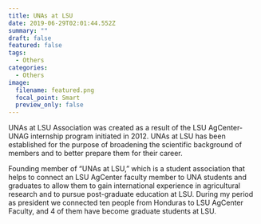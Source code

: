 ```yaml
---
title: UNAs at LSU
date: 2019-06-29T02:01:44.552Z
summary: ""
draft: false
featured: false
tags:
  - Others
categories:
  - Others
image:
  filename: featured.png
  focal_point: Smart
  preview_only: false
---
```

UNAs at LSU Association was created as a result of the LSU AgCenter-UNAG internship program initiated in 2012. UNAs at LSU has been established for the purpose of broadening the scientific background of members and to better prepare them for their career.

Founding member of “UNAs at LSU,” which is a student association that helps to connect an LSU AgCenter faculty member to UNA students and graduates to allow them to gain international experience in agricultural research and to pursue post-graduate education at LSU. During my period as president we connected ten people from Honduras to LSU AgCenter Faculty, and 4 of them have become graduate students at LSU.